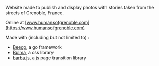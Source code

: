 Website made to publish and display photos with stories taken from the streets of Grenoble, France.

Online at [www.humansofgrenoble.com](https://www.humansofgrenoble.com)

Made with (including but not limited to) :
- [Beego](https://beego.me/), a go framework
- [Bulma](https://bulma.io/), a css library
- [barba.js](https://barba.js.org/), a js page transition library
